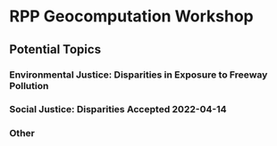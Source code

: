 # RPP Geocomputation Workshop

## Potential Topics

### Environmental Justice: Disparities in Exposure to Freeway Pollution

### Social Justice: Disparities Accepted 2022-04-14

### Other
